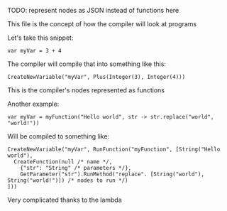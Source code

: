 TODO: represent nodes as JSON instead of functions here

This file is the concept of how the compiler will look at programs

Let's take this snippet:
```
var myVar = 3 + 4
```
The compiler will compile that into something like this:
```
CreateNewVariable("myVar", Plus(Integer(3), Integer(4)))
```
This is the compiler's nodes represented as functions

Another example:
```
var myVar = myFunction("Hello world", str -> str.replace("world", "world!"))
```
Will be compiled to something like:
```
CreateNewVariable("myVar", RunFunction("myFunction", [String("Hello world"), 
  CreateFunction(null /* name */, 
    {"str": "String" /* parameters */}, 
    GetParameter("str").RunMethod("replace". [String("world"), String("world!")]) /* nodes to run */)
]))
```
Very complicated thanks to the lambda
